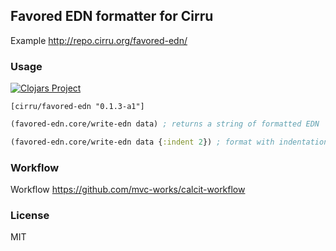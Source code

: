 
Favored EDN formatter for Cirru
----

Example http://repo.cirru.org/favored-edn/

### Usage

[![Clojars Project](https://img.shields.io/clojars/v/cirru/favored-edn.svg)](https://clojars.org/cirru/favored-edn)

```edn
[cirru/favored-edn "0.1.3-a1"]
```

```clojure
(favored-edn.core/write-edn data) ; returns a string of formatted EDN

(favored-edn.core/write-edn data {:indent 2}) ; format with indentation 2
```

### Workflow

Workflow https://github.com/mvc-works/calcit-workflow

### License

MIT
